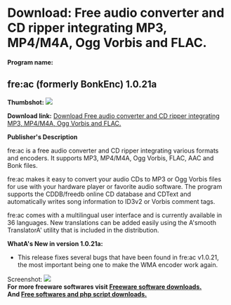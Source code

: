# Download: Free audio converter and CD ripper integrating MP3, MP4/M4A, Ogg Vorbis and FLAC.

**Program name:**

## fre:ac (formerly BonkEnc) 1.0.21a

  
**Thumbshot:** ![](http://www.freewarefiles.com/screenshot/fre_ac_md.jpg)   
  
**Download link:** [Download Free audio converter and CD ripper integrating MP3, MP4/M4A, Ogg Vorbis and FLAC.](http://freesoftwares.boysofts.com/BonkEnc_program_4015.html)  
  


**Publisher's Description**  
  


fre:ac is a free audio converter and CD ripper integrating various formats and encoders. It supports MP3, MP4/M4A, Ogg Vorbis, FLAC, AAC and Bonk files. 

fre:ac makes it easy to convert your audio CDs to MP3 or Ogg Vorbis files for use with your hardware player or favorite audio software. The program supports the CDDB/freedb online CD database and CDText and automatically writes song information to ID3v2 or Vorbis comment tags.

fre:ac comes with a multilingual user interface and is currently available in 36 languages. New translations can be added easily using the A'smooth TranslatorA' utility that is included in the distribution.

**WhatA's New in version 1.0.21a:**

  * This release fixes several bugs that have been found in fre:ac v1.0.21, the most important being one to make the WMA encoder work again. 

  
  
Screenshot: ![](http://www.freewarefiles.com/screenshot/fre_ac.jpg)   
**For more freeware softwares visit [Freeware software downloads.](http://freesoftwares.boysofts.com/)**   
**And [Free softwares and php script downloads.](http://www.boysofts.com/)**
